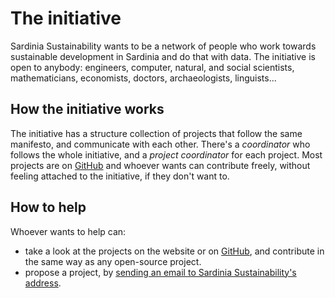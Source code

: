 The initiative
==============

Sardinia Sustainability wants to be a network of people who work towards
sustainable development in Sardinia and do that with data. The initiative is
open to anybody: engineers, computer, natural, and social scientists,
mathematicians, economists, doctors, archaeologists, linguists...

How the initiative works
------------------------

The initiative has a structure collection of projects that follow the same
manifesto, and communicate with each other. There's a *coordinator* who follows
the whole initiative, and a *project coordinator* for each project. Most
projects are on [GitHub](https://github.com/sardiniasustainability) and whoever
wants can contribute freely, without feeling attached to the initiative, if they
don't want to.

How to help
-----------

Whoever wants to help can:
* take a look at the projects on the website or on 
  [GitHub](https://github.com/sardiniasustainability), and contribute in the
  same way as any open-source project.
* propose a project, by [sending an email to Sardinia Sustainability's
  address](mailto:sardiniasustainability@mail.com).